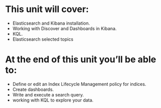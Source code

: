 # This unit will cover:

- Elasticsearch and Kibana installation.
- Working with Discover and Dashboards in Kibana.
- KQL.
- Elasticsearch selected topics

# At the end of this unit you’ll be able to:

- Define or edit an Index Lifecycle Management policy for indices.
- Create dashboards.
- Write and execute a search query.
- working with KQL to explore your data.